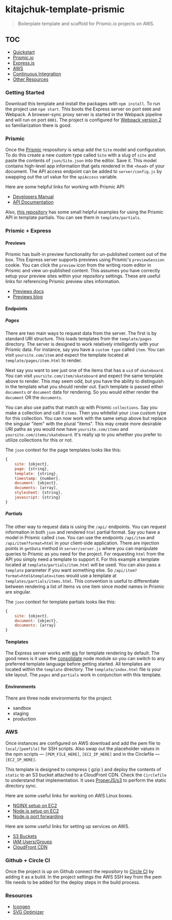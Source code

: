 kitajchuk-template-prismic
==========================

> Boilerplate template and scaffold for Prismic.io projects on AWS.



## TOC

* [Quickstart](#getting-started)
* [Prismic.io](#prismic)
* [Express.js](#prismic--express)
* [AWS](#aws)
* [Continuous Integration](#github--circle-ci)
* [Other Resources](#resources)



### Getting Started

Download this template and install the packages with `npm install`. To run the project use `npm start`. This boots the Express server on port `8000` and Webpack. A browser-sync proxy server is started in the Webpack pipeline and will run on port `8001`. The project is configured for [Webpack version 2](https://webpack.js.org/guides/migrating) so familiarization there is good.



### Prismic

Once the [Prismic](http://prismic.io) respository is setup add the `Site` model and configuration. To do this create a new custom type called `Site` with a slug of `site` and paste the contents of `json/Site.json` into the editor. Save it. This model contains high-level app information that gets rendered in the `<head>` of your document. The API access endpoint can be added to `server/config.js` by swapping out the url value for the `apiAccess` variable.

Here are some helpful links for working with Prismic API:
* [Developers Manual](https://prismic.io/docs/old/documentation/developers-manual)
* [API Documentation](https://prismic.io/docs/old/documentation/api-documentation)

Also, [this repository](https://github.com/kitajchuk/kitajchuk-www) has some small helpful examples for using the Prismic API in template partials. You can see them in `template/partials`.



### Prismic + Express

#### Previews
Prismic has built-in preview functionality for un-published content out of the box. This Express server supports previews using Prismic's `previewSession` cookie. You can click the `preview` icon from the writing room editor in Prismic and view un-published content. This assumes you have correctly setup your preview sites within your repository settings. These are useful links for referencing Prismic preview sites information.

* [Previews docs](https://prismic.io/docs/in-website-preview#?lang=javascript)
* [Previews blog](https://prismic.io/blog/preview-content-changes-in-your-website)

#### Endpoints

##### Pages
There are two main ways to request data from the server. The first is by standard URI structure. This loads templates from the `template/pages` directory. The server is designed to work relatively intelligently with your Prismic data. For instance, say you have a `custom type` called `item`. You can visit `yoursite.com/item` and expect the template located at `template/pages/item.html` to render.

Next say you want to see just one of the items that has a `uid` of `skateboard`. You can visit `yoursite.com/item/skateboard` and expect the same template above to render. This may seem odd, but you have the ability to distinguish in the template what you should render out. Each template is passed either `documents` or `document` data for rendering. So you would either render the `document` OR the `documents`.

You can also use paths that match up with Prismic `collections`. Say you make a collection and call it `items`. Then you whitelist your `item` custom type for this collection. You can now work with the same setup above but replace the singular "item" with the plural "items". This may create more desirable URI paths as you would now have `yoursite.com/items` and `yoursite.com/items/skateboard`. It's really up to you whether you prefer to utilize collections for this or not.

The `json` context for the page templates looks like this:
```javascript
{
    site: {object},
    page: {string},
    template: {string},
    timestamp: {number},
    document: {object},
    documents: [array],
    stylesheet: {string},
    javascript: {string}
}
```

##### Partials
The other way to request data is using the `/api/` endpoints. You can request information in both `json` and rendered `html` partial format. Say you have a model in Prismic called `item`. You can use the endpoints `/api/item` and `/api/item?format=html` in your client-side application. There are injection points in `getData` method in `server/server.js` where you can manipulate queries to Prismic as you need for the project. For requesting `html` from the API you simply need a template to support it. For this example a template located at `template/partials/item.html` will be used. You can also pass a `template` parameter if you want something else. So `/api/item?format=html&template=items` would use a template at `templates/partials/items.html`. This convention is useful to differentiate between rendering a list of items vs one item since model names in Prismic are singular.

The `json` context for template partials looks like this:
```javascript
{
    site: {object},
    document: {object},
    documents: [array]
}
```

#### Templates
The Express server works with [ejs](http://ejs.co) for template rendering by default. The good news is it uses the [consolidate](https://www.npmjs.com/package/consolidate) node module so you can switch to any preferred template language before getting started. All templates are located within the `template` directory. The `template/index.html` file is your site layout. The `pages` and `partials` work in conjunction with this template.

#### Environments
There are three node environments for the project.

* sandbox
* staging
* production



### AWS

Once instances are configured on AWS download and add the pem file to `local/[pemfile]` for SSH scripts. Also swap out the placeholder values in the npm scripts — `[PEM_FILE_HERE]`, `[EC2_IP_HERE]` and in the Circlefile — `[EC2_IP_HERE]`.

This template is designed to compress ( gzip ) and deploy the contents of `static` to an S3 bucket attached to a CloudFront CDN. Check the `Circlefile` to understand that implementation. It uses [ProperJS/s3](https://github.com/ProperJS/s3) to perform the static directory sync.

Here are some useful links for working on AWS Linux boxes.
* [NGINX setup on EC2](https://gist.github.com/dragonjet/270cf0139df45d1b7690)
* [Node.js setup on EC2](https://codeforgeek.com/2015/05/setup-node-development-environment-amazon-ec2)
* [Node.js port forwarding](https://gist.github.com/kentbrew/776580)

Here are some useful links for setting up services on AWS.
* [S3 Buckets](http://docs.aws.amazon.com/AmazonS3/latest/gsg/CreatingABucket.html)
* [IAM Users/Groups](http://docs.aws.amazon.com/IAM/latest/UserGuide/getting-setup.html)
* [CloudFront CDN](http://docs.aws.amazon.com/AmazonCloudFront/latest/DeveloperGuide/GettingStarted.html)



### Github + Circle CI

Once the project is up on Github connect the repository to [Circle CI](http://circleci.com) by adding it as a build. In the project settings the AWS SSH key from the pem file needs to be added for the deploy steps in the build process.



### Resources

* [Icongen](http://iconogen.com)
* [SVG Optimizer](https://petercollingridge.appspot.com/svg-editor)
